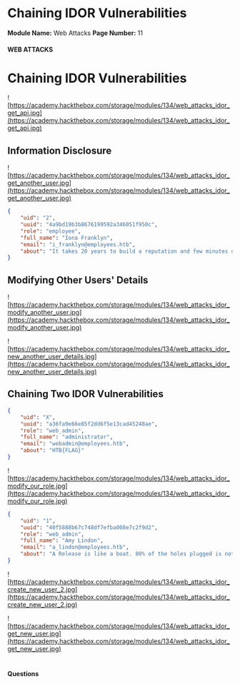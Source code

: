 <!--
 // Platform: Academy
// URL: https://academy.hackthebox.com/module/134/section/1200
// Platform Version: V1
// Module ID: 134
// Module Name: Web Attacks
// Module Difficulty: Medium
// Section ID: 1200
// Section Title: Chaining IDOR Vulnerabilities
// Page Title: Web Attacks
// Page Number: 11
-->

# Chaining IDOR Vulnerabilities

**Module Name:** Web Attacks **Page Number:** 11

#### WEB ATTACKS

# Chaining IDOR Vulnerabilities

![https://academy.hackthebox.com/storage/modules/134/web_attacks_idor_get_api.jpg](https://academy.hackthebox.com/storage/modules/134/web_attacks_idor_get_api.jpg)

## Information Disclosure

![https://academy.hackthebox.com/storage/modules/134/web_attacks_idor_get_another_user.jpg](https://academy.hackthebox.com/storage/modules/134/web_attacks_idor_get_another_user.jpg)

``` json
{
    "uid": "2",
    "uuid": "4a9bd19b3b8676199592a346051f950c",
    "role": "employee",
    "full_name": "Iona Franklyn",
    "email": "i_franklyn@employees.htb",
    "about": "It takes 20 years to build a reputation and few minutes of cyber-incident to ruin it."
}
```

## Modifying Other Users' Details

![https://academy.hackthebox.com/storage/modules/134/web_attacks_idor_modify_another_user.jpg](https://academy.hackthebox.com/storage/modules/134/web_attacks_idor_modify_another_user.jpg)

![https://academy.hackthebox.com/storage/modules/134/web_attacks_idor_new_another_user_details.jpg](https://academy.hackthebox.com/storage/modules/134/web_attacks_idor_new_another_user_details.jpg)

## Chaining Two IDOR Vulnerabilities

``` json
{
    "uid": "X",
    "uuid": "a36fa9e66e85f2dd6f5e13cad45248ae",
    "role": "web_admin",
    "full_name": "administrator",
    "email": "webadmin@employees.htb",
    "about": "HTB{FLAG}"
}
```

![https://academy.hackthebox.com/storage/modules/134/web_attacks_idor_modify_our_role.jpg](https://academy.hackthebox.com/storage/modules/134/web_attacks_idor_modify_our_role.jpg)

``` json
{
    "uid": "1",
    "uuid": "40f5888b67c748df7efba008e7c2f9d2",
    "role": "web_admin",
    "full_name": "Amy Lindon",
    "email": "a_lindon@employees.htb",
    "about": "A Release is like a boat. 80% of the holes plugged is not good enough."
}
```

![https://academy.hackthebox.com/storage/modules/134/web_attacks_idor_create_new_user_2.jpg](https://academy.hackthebox.com/storage/modules/134/web_attacks_idor_create_new_user_2.jpg)

![https://academy.hackthebox.com/storage/modules/134/web_attacks_idor_get_new_user.jpg](https://academy.hackthebox.com/storage/modules/134/web_attacks_idor_get_new_user.jpg)

# 

# 

#### Questions

####